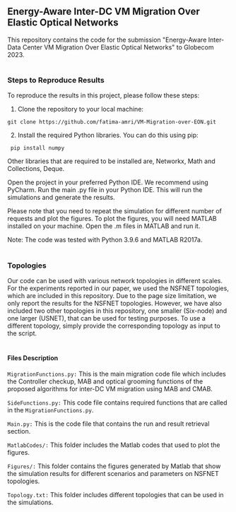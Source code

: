 ## Energy-Aware Inter-DC VM Migration Over Elastic Optical Networks
This repository contains the code for the submission "Energy-Aware Inter-Data Center VM Migration Over Elastic Optical Networks" to Globecom 2023.
#

### Steps to Reproduce Results

To reproduce the results in this project, please follow these steps:
1. Clone the repository to your local machine:

``` git clone https://github.com/fatima-amri/VM-Migration-over-EON.git ```

2. Install the required Python libraries. You can do this using pip:

``` pip install numpy``` 

Other libraries that are required to be installed are, Networkx, Math and Collections, Deque.

Open the project in your preferred Python IDE. We recommend using PyCharm.
Run the main .py file in your Python IDE. This will run the simulations and generate the results.

Please note that you need to repeat the simulation for different number of requests and plot the figures.
To plot the figures, you will need MATLAB installed on your machine. Open the .m files in MATLAB and run it.

Note: The code was tested with Python 3.9.6 and MATLAB R2017a.

#

### Topologies

Our code can be used with various network topologies in different scales. For the experiments reported in our paper, we used the NSFNET topologies, which are included in this repository. Due to the page size limitation, we only report the results for the NSFNET topologies. However, we have also included two other topologies in this repository, one smaller (Six-node) and one larger (USNET), that can be used for testing purposes. 
To use a different topology, simply provide the corresponding topology as input to the script.

#

#### Files Description

`MigrationFunctions.py:` This is the main migration code file which includes the Controller checkup, MAB and optical grooming functions of the proposed algorithms for inter-DC VM migration using MAB and CMAB.

`SideFunctions.py:` This code file contains required functions that are called in the `MigrationFunctions.py`.

`Main.py:` This is the code file that contains the run and result retrieval section.

`MatlabCodes/:` This folder includes the Matlab codes that used to plot the figures.

`Figures/:` This folder contains the figures generated by Matlab that show the simulation results for different scenarios and parameters on NSFNET topologies.

`Topology.txt:` This folder includes different topologies that can be used in the simulations.
  

